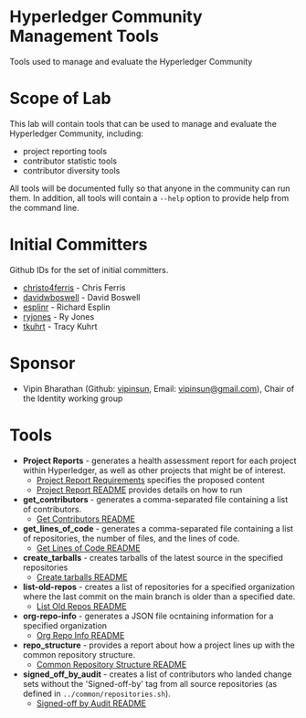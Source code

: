 [//]: # (SPDX-License-Identifier: CC-BY-4.0)

# Hyperledger Community Management Tools
Tools used to manage and evaluate the Hyperledger Community

# Scope of Lab
This lab will contain tools that can be used to manage and evaluate the Hyperledger Community, including:
- project reporting tools
- contributor statistic tools
- contributor diversity tools

All tools will be documented fully so that anyone in the community can run them. In addition, all tools will contain a `--help` option to provide help from the command line.

# Initial Committers
Github IDs for the set of initial committers.
- [christo4ferris](https://github.com/christo4ferris) - Chris Ferris
- [davidwboswell](https://github.com/davidwboswell) - David Boswell
- [esplinr](https://github.com/esplinr) - Richard Esplin
- [ryjones](https://github.com/ryjones) - Ry Jones
- [tkuhrt](https://github.com/tkuhrt) - Tracy Kuhrt

# Sponsor
- Vipin Bharathan (Github:  [vipinsun](https://github.com/vipinsun), Email: vipinsun@gmail.com), Chair of the Identity working group

# Tools
- **Project Reports** - generates a health assessment report for each project within Hyperledger, as well as other projects that might be of interest.
  - [Project Report Requirements](./project-reports/docs/requirements.md) specifies the proposed content
  - [Project Report README](./project-reports/README.md) provides details on how to run
- **get_contributors** - generates a comma-separated file containing a list of contributors.
  - [Get Contributors README](./get_contributors/README.md)
- **get_lines_of_code** - generates a comma-separated file containing a list of repositories, the number of files, and the lines of code.
  - [Get Lines of Code README](./get_lines_of_code/README.md)
- **create_tarballs** - creates tarballs of the latest source in the specified repositories
  - [Create tarballs README](./create_tarballs/README.md)
- **list-old-repos** - creates a list of repositories for a specified organization where the last commit on the main branch is older than a specified date.
  - [List Old Repos README](./list-old-repos/README.md)
- **org-repo-info** - generates a JSON file ocntaining information for a specified organization
  - [Org Repo Info README](./org-repo-info/README.md)
- **repo_structure** - provides a report about how a project lines up with the common repository structure.
  - [Common Repository Structure README](./repo_structure/README.md)
- **signed_off_by_audit** - creates a list of contributors who landed change sets without the 'Signed-off-by' tag from all source repositories (as defined in `../common/repositories.sh`).
  - [Signed-off by Audit README](./signed_off_by_audit/README.md)
